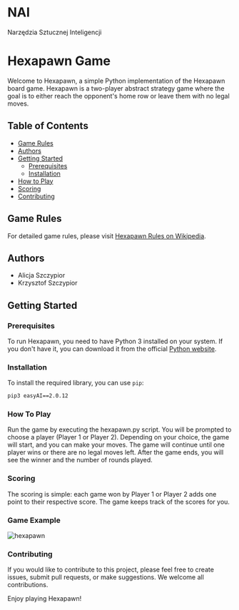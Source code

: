 # NAI
Narzędzia Sztucznej Inteligencji
# Hexapawn Game

Welcome to Hexapawn, a simple Python implementation of the Hexapawn board game. Hexapawn is a two-player abstract strategy game where the goal is to either reach the opponent's home row or leave them with no legal moves.

## Table of Contents

- [Game Rules](#game-rules)
- [Authors](#authors)
- [Getting Started](#getting-started)
  - [Prerequisites](#prerequisites)
  - [Installation](#installation)
- [How to Play](#how-to-play)
- [Scoring](#scoring)
- [Contributing](#contributing)

## Game Rules

For detailed game rules, please visit [Hexapawn Rules on Wikipedia](https://en.wikipedia.org/wiki/Hexapawn#External_links).

## Authors

- Alicja Szczypior
- Krzysztof Szczypior

## Getting Started


### Prerequisites

To run Hexapawn, you need to have Python 3 installed on your system. If you don't have it, you can download it from the official [Python website](https://www.python.org/downloads/).

### Installation

To install the required library, you can use `pip`:

```bash
pip3 easyAI==2.0.12
```
### How To Play

Run the game by executing the hexapawn.py script.
You will be prompted to choose a player (Player 1 or Player 2).
Depending on your choice, the game will start, and you can make your moves.
The game will continue until one player wins or there are no legal moves left.
After the game ends, you will see the winner and the number of rounds played.

### Scoring

The scoring is simple: each game won by Player 1 or Player 2 adds one point to their respective score. The game keeps track of the scores for you.

### Game Example
![hexapawn](https://github.com/s23578-pj/NAI/assets/73029891/1cb073d5-f2f4-44e2-bf18-4a9d796590b2)

### Contributing

If you would like to contribute to this project, please feel free to create issues, submit pull requests, or make suggestions. We welcome all contributions.

Enjoy playing Hexapawn!